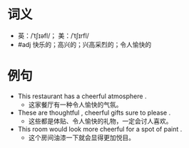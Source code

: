 # 词义
- 英：/ˈtʃɪəfl/； 美：/ˈtʃɪrfl/
- #adj 快乐的；高兴的；兴高采烈的；令人愉快的
# 例句
- This restaurant has a cheerful atmosphere .
	- 这家餐厅有一种令人愉快的气氛。
- These are thoughtful , cheerful gifts sure to please .
	- 这些都是体贴、令人愉快的礼物，一定会讨人喜欢。
- This room would look more cheerful for a spot of paint .
	- 这个房间油漆一下就会显得更加悦目。
